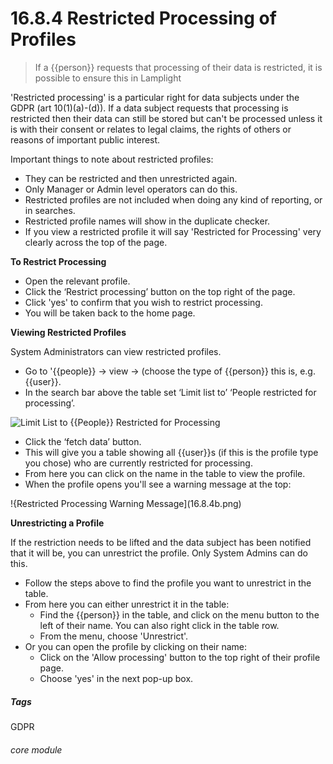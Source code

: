 #  16.8.4 Restricted Processing of Profiles

> If a {{person}} requests that processing of their data is restricted, it is possible to ensure this in Lamplight

'Restricted processing' is a particular right for data subjects under the GDPR (art 10(1)(a)-(d)). If a data subject requests that processing is restricted then their data can still be stored but can't be processed unless it is with their consent or relates to legal claims, the rights of others or reasons of important public interest. 

Important things to note about restricted profiles:

- They can be restricted and then unrestricted again.
- Only Manager or Admin level operators can do this.
- Restricted profiles are not included when doing any kind of reporting, or in searches.
- Restricted profile names will show in the duplicate checker.
- If you view a restricted profile it will say 'Restricted for Processing' very clearly across the top of the page. 

**To Restrict Processing**

- Open the relevant profile.
- Click the ‘Restrict processing’ button on the top right of the page.
- Click 'yes' to confirm that you wish to restrict processing. 
- You will be taken back to the home page.


**Viewing Restricted Profiles**

System Administrators can view restricted profiles. 

- Go to '{{people}} -> view -> (choose the type of {{person}} this is, e.g. {{user}}.
- In the search bar above the table set ‘Limit list to’ ‘People restricted for processing’. 

![Limit List to {{People}} Restricted for Processing](16.8.4a.png)

- Click the ‘fetch data’ button. 
- This will give you a table showing all {{user}}s (if this is the profile type you chose) who are currently restricted for processing.
- From here you can click on the name in the table to view the profile. 
- When the profile opens you'll see a warning message at the top:

!{Restricted Processing Warning Message](16.8.4b.png)

**Unrestricting a Profile**

If the restriction needs to be lifted and the data subject has been notified that it will be, you can unrestrict the profile. Only System Admins can do this. 

- Follow the steps above to find the profile you want to unrestrict in the table. 
- From here you can either unrestrict it in the table:
   - Find the {{person}} in the table, and click on the menu button to the left of their name. You can also right click in the table row. 
   - From the menu, choose 'Unrestrict'.
- Or you can open the profile by clicking on their name:
   - Click on the 'Allow processing' button to the top right of their profile page. 
   - Choose 'yes' in the next pop-up box.


##### Tags
GDPR

###### core module
